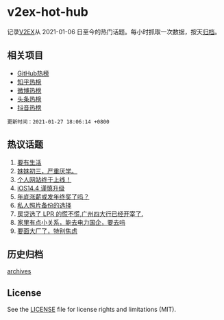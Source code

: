 # v2ex-hot-hub

 记录[V2EX](https://www.v2ex.com/)从 2021-01-06 日至今的热门话题。每小时抓取一次数据，按天[归档](archives)。
 
 ## 相关项目

- [GitHub热榜](https://github.com/lonnyzhang423/github-hot-hub)
- [知乎热榜](https://github.com/lonnyzhang423/zhihu-hot-hub)
- [微博热榜](https://github.com/lonnyzhang423/weibo-hot-hub)
- [头条热榜](https://github.com/lonnyzhang423/toutiao-hot-hub)
- [抖音热榜](https://github.com/lonnyzhang423/douyin-hot-hub)


 `更新时间：2021-01-27 18:06:14 +0800`

## 热议话题

1. [要有生活](https://www.v2ex.com/t/748746)
1. [妹妹初三，严重厌学。](https://www.v2ex.com/t/748707)
1. [个人网站终于上线！](https://www.v2ex.com/t/748710)
1. [iOS14.4 谨慎升级](https://www.v2ex.com/t/748810)
1. [年底涨薪或发年终奖了吗？](https://www.v2ex.com/t/748760)
1. [私人照片备份的选择](https://www.v2ex.com/t/748801)
1. [房贷选了 LPR 的慌不慌,广州四大行已经开宰了.](https://www.v2ex.com/t/748891)
1. [家里有点小关系，能去电力国企，要去吗](https://www.v2ex.com/t/748951)
1. [要面大厂了，特别焦虑](https://www.v2ex.com/t/748756)

## 历史归档

[archives](archives)

## License

See the [LICENSE](LICENSE) file for license rights and limitations (MIT).
